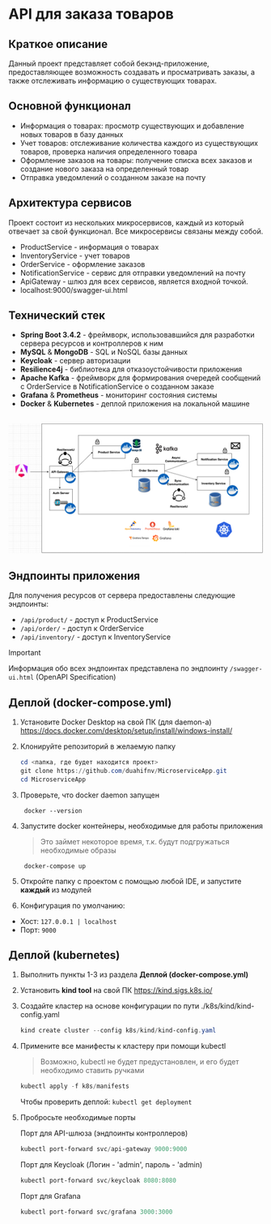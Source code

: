 # API для заказа товаров
## Краткое описание
Данный проект представляет собой бекэнд-приложение, предоставляющее возможность создавать и просматривать заказы, а также отслеживать информацию о существующих товарах.
## Основной функционал
- Информация о товарах: просмотр существующих и добавление новых товаров в базу данных
- Учет товаров: отслеживание количества каждого из существующих товаров, проверка наличия определенного товара
- Оформление заказов на товары: получение списка всех заказов и создание нового заказа на определенный товар
- Отправка уведомлений о созданном заказе на почту
## Архитектура сервисов
Проект состоит из нескольких микросервисов, каждый из который отвечает за свой функционал. Все микросервисы связаны между собой.
- ProductService - информация о товарах
- InventoryService - учет товаров
- OrderService - оформление заказов
- NotificationService - сервис для отправки уведомлений на почту
- ApiGateway - шлюз для всех сервисов, является входной точкой.
- localhost:9000/swagger-ui.html
## Технический стек
- **Spring Boot 3.4.2** - фреймворк, использовавшийся для разработки сервера ресурсов и контроллеров к ним 
- **MySQL** & **MongoDB** - SQL и NoSQL базы данных
- **Keycloak** - сервер авторизации
- **Resilience4j** - библиотека для отказоустойчивости приложения
- **Apache Kafka** - фреймворк для формирования очередей сообщений с OrderService в NotificationService о созданном заказе
- **Grafana** & **Prometheus** - мониторинг состояния системы
- **Docker** & **Kubernetes** - деплой приложения на локальной машине

<br>![screenshot](images/app-schema.png)
## Эндпоинты приложения
Для получения ресурсов от сервера предоставлены следующие эндпоинты:
- ``/api/product/`` - доступ к ProductService
- ``/api/order/`` - доступ к OrderService
- ``/api/inventory/`` - доступ к InventoryService
> [!IMPORTANT]
> Информация обо всех эндпоинтах представлена по эндпоинту ``/swagger-ui.html`` (OpenAPI Specification)
## Деплой (docker-compose.yml)
1. Установите Docker Desktop на свой ПК (для daemon-а) https://docs.docker.com/desktop/setup/install/windows-install/
2. Клонируйте репозиторий в желаемую папку
   
    ```powershell
    cd <папка, где будет находится проект>
    git clone https://github.com/duahifnv/MicroserviceApp.git
    cd MicroserviceApp
    ```
3. Проверьте, что docker daemon запущен
   
   ```docker
    docker --version
    ```
4. Запустите docker контейнеры, необходимые для работы приложения
   >Это займет некоторое время, т.к. будут подгружаться необходимые образы
   ```docker
    docker-compose up
    ```
   
5. Откройте папку с проектом с помощью любой IDE, и запустите **каждый** из модулей
6. Конфигурация по умолчанию:
- Хост: ``127.0.0.1 | localhost``
- Порт: ``9000``

## Деплой (kubernetes)
1. Выполнить пункты 1-3 из раздела **Деплой (docker-compose.yml)**
2. Установить **kind tool** на свой ПК https://kind.sigs.k8s.io/
3. Создайте кластер на основе конфигурации по пути ./k8s/kind/kind-config.yaml
   
   ```powershell
   kind create cluster --config k8s/kind/kind-config.yaml
   ```
4. Примените все манифесты к кластеру при помощи kubectl
   > Возможно, kubectl не будет предустановлен, и его будет необходимо ставить ручками
   
   ```powershell
   kubectl apply -f k8s/manifests
   ```
   Чтобы проверить деплой: ``kubectl get deployment``
5. Пробросьте необходимые порты

   Порт для API-шлюза (эндпоинты контроллеров)
   ```powershell
   kubectl port-forward svc/api-gateway 9000:9000
   ```

   Порт для Keycloak (Логин - 'admin', пароль - 'admin)
   ```powershell
   kubectl port-forward svc/keycloak 8080:8080
   ```

   Порт для Grafana
   ```powershell
   kubectl port-forward svc/grafana 3000:3000
   ```
